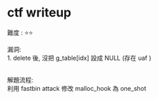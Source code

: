 # ctf writeup

難度 :  :star::star:
  

漏洞: <br>
    1. delete 後, 沒把 g_table[idx] 設成 NULL (存在 uaf ) <br><br>
    

解題流程: <br>
利用 fastbin attack 修改 malloc_hook 為 one_shot <br>
